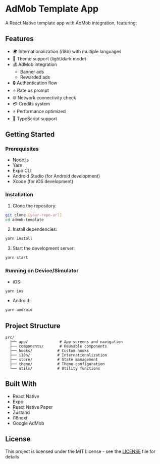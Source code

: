 # AdMob Template App

A React Native template app with AdMob integration, featuring:

## Features

- 🌍 Internationalization (i18n) with multiple languages
- 🎨 Theme support (light/dark mode)
- 💰 AdMob integration
  - Banner ads
  - Rewarded ads
- 🔒 Authentication flow
- ⭐ Rate us prompt
- 🌐 Network connectivity check
- 💳 Credits system
- ⚡ Performance optimized
- 🎯 TypeScript support

## Getting Started

### Prerequisites

- Node.js
- Yarn
- Expo CLI
- Android Studio (for Android development)
- Xcode (for iOS development)

### Installation

1. Clone the repository:

```bash
git clone [your-repo-url]
cd admob-template
```

2. Install dependencies:

```bash
yarn install
```

3. Start the development server:

```bash
yarn start
```

### Running on Device/Simulator

- iOS:

```bash
yarn ios
```

- Android:

```bash
yarn android
```

## Project Structure

```
src/
  ├── app/              # App screens and navigation
  ├── components/       # Reusable components
  ├── hooks/           # Custom hooks
  ├── i18n/            # Internationalization
  ├── store/           # State management
  ├── theme/           # Theme configuration
  └── utils/           # Utility functions
```

## Built With

- React Native
- Expo
- React Native Paper
- Zustand
- i18next
- Google AdMob

## License

This project is licensed under the MIT License - see the [LICENSE](LICENSE) file for details
